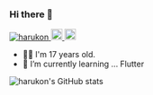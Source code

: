 ### Hi there 👋
<p align="left"> 
  <a href="https://github.com/KonnoHaruto">
    <img src="https://komarev.com/ghpvc/?username=harukon" alt="harukon" />
  </a>
  <a href="http://twitter.com/rutyo2">
    <img height="20" src="https://img.shields.io/twitter/follow/rutyo2?label=Twitter&logo=twitter&style=flat" />
  </a>
  <a href="https://github.com/KonnoHaruto">
    <img height="20" src="https://img.shields.io/github/followers/harukon?label=follow&logo=github&style=flat" />
  </a>
  
  - 💁‍♂️ I'm 17 years old.
  - 🌱 I’m currently learning ... Flutter 
  
![harukon's GitHub stats](https://github-readme-stats.vercel.app/api?username=harukon&show_icons=true&theme=radical)